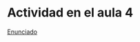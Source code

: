 # Actividad en el aula 4

[Enunciado](https://docs.google.com/document/d/13DOigdTCOuxbR_NTCtW7xRQBDRdwXt__/preview)
